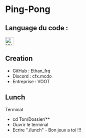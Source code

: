 # Ping-Pong

## Language du code :

  <tr>
    <td>
      <img width="26px" alt="CSS" src="https://upload.wikimedia.org/wikipedia/commons/thumb/1/19/C_Logo.png/725px-C_Logo.png">
    </td>
  </tr>

## Creation 

 - GitHub : Ethan_frq
 - Discord : cfx.mcdo
 - Entreprise : VOOT  

## Lunch

Terminal
 - cd Ton/Dossier/**
  - Ouvrir le terminal
   - Ecrire "./lunch"
    - Bon jeux a toi !!!
